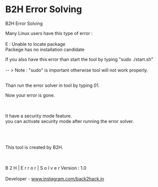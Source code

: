 # B2H Error Solving
                                                                              
 B2H Error Solving

Many Linux users have this type of error : <br><br>
E : Unable to locate package <br>
Packege has no installation candidate<br>

If you also have this error than start the tool by typing "sudo ./start.sh"<br><br>
-- > Note : "sudo" is important otherwise tool will not work properly.<br><br>

Than run the error solver in tool by typing 01.<br>

Now your error is gone.<br><br><br>


It have a security mode feature.<br>
you can activate security mode after running the error solver.<br><br><br><br>



This tool is created by B2H.<br><br><br>


B 2 H | E r r o r | S o l v e r	Version : 1.0
<br><br>
Developer - www.instagram.com/back2hack.in

